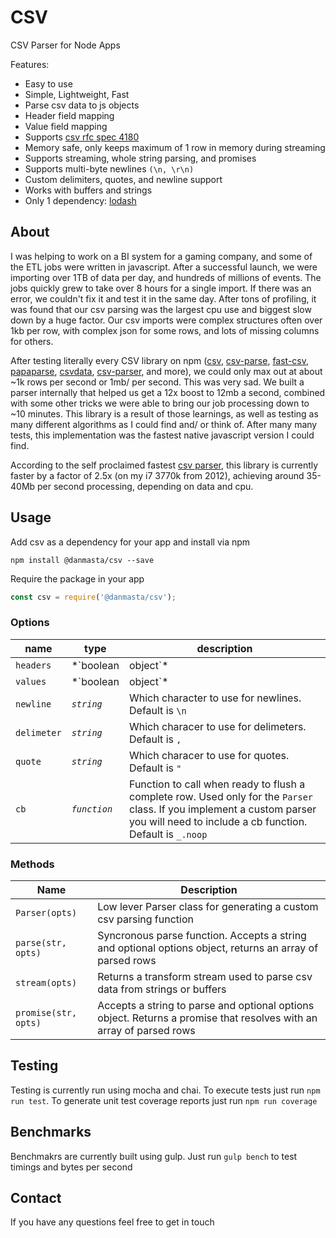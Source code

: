 # CSV
CSV Parser for Node Apps

Features:
* Easy to use
* Simple, Lightweight, Fast
* Parse csv data to js objects
* Header field mapping
* Value field mapping
* Supports [csv rfc spec 4180](https://tools.ietf.org/html/rfc4180)
* Memory safe, only keeps maximum of 1 row in memory during streaming
* Supports streaming, whole string parsing, and promises
* Supports multi-byte newlines `(\n, \r\n)`
* Custom delimiters, quotes, and newline support
* Works with buffers and strings
* Only 1 dependency: [lodash](https://github.com/lodash/lodash)

## About
I was helping to work on a BI system for a gaming company, and some of the ETL jobs were written in javascript. After a successful launch, we were importing over 1TB of data per day, and hundreds of millions of events. The jobs quickly grew to take over 8 hours for a single import. If there was an error, we couldn't fix it and test it in the same day. After tons of profiling, it was found that our csv parsing was the largest cpu use and biggest slow down by a huge factor. Our csv imports were complex structures often over 1kb per row, with complex json for some rows, and lots of missing columns for others.

After testing literally every CSV library on npm ([csv](https://www.npmjs.com/package/csv), [csv-parse](https://www.npmjs.com/package/csv-parse), [fast-csv](https://www.npmjs.com/package/fast-csv), [papaparse](https://www.npmjs.com/package/papaparse), [csvdata](https://www.npmjs.com/package/csvdata), [csv-parser](https://github.com/mafintosh/csv-parser), and more), we could only max out at about ~1k rows per second or 1mb/ per second. This was very sad. We built a parser internally that helped us get a 12x boost to 12mb a second, combined with some other tricks we were able to bring our job processing down to ~10 minutes. This library is a result of those learnings, as well as testing as many different algorithms as I could find and/ or think of. After many many tests, this implementation was the fastest native javascript version I could find.

According to the self proclaimed fastest [csv parser](https://github.com/mafintosh/csv-parser), this library is currently faster by a factor of 2.5x (on my i7 3770k from 2012), achieving around 35-40Mb per second processing, depending on data and cpu.

## Usage
Add csv as a dependency for your app and install via npm
```
npm install @danmasta/csv --save
```
Require the package in your app
```javascript
const csv = require('@danmasta/csv');
```

### Options
name | type | description
-----|----- | -----------
`headers` | *`boolean|object`* | If truthy, reads the first line as header fields. If false, disables header fields and replaces with interger values of 0-n. If object, the original header name field is replaced with it's value in the mapping. Default is `true`
`values` | *`boolean|object`* | Same as the header field, but for values. If you want to replace values on the fly, provide an object: `{'null': null, 'True', true}`. Default is `null`
`newline` | *`string`* | Which character to use for newlines. Default is `\n`
`delimeter` | *`string`* | Which characer to use for delimeters. Default is `,`
`quote` | *`string`* | Which characer to use for quotes. Default is `"`
`cb` | *`function`* | Function to call when ready to flush a complete row. Used only for the `Parser` class. If you implement a custom parser you will need to include a cb function. Default is `_.noop`

### Methods
Name | Description
-----|------------
`Parser(opts)` | Low lever Parser class for generating a custom csv parsing function
`parse(str, opts)` | Syncronous parse function. Accepts a string and optional options object, returns an array of parsed rows
`stream(opts)` | Returns a transform stream used to parse csv data from strings or buffers
`promise(str, opts)` | Accepts a string to parse and optional options object. Returns a promise that resolves with an array of parsed rows

## Testing
Testing is currently run using mocha and chai. To execute tests just run `npm run test`. To generate unit test coverage reports just run `npm run coverage`

## Benchmarks
Benchmakrs are currently built using gulp. Just run `gulp bench` to test timings and bytes per second

## Contact
If you have any questions feel free to get in touch
